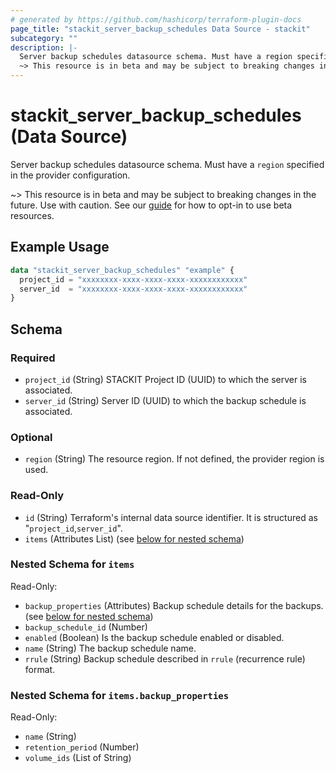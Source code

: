 ```yaml
---
# generated by https://github.com/hashicorp/terraform-plugin-docs
page_title: "stackit_server_backup_schedules Data Source - stackit"
subcategory: ""
description: |-
  Server backup schedules datasource schema. Must have a region specified in the provider configuration.
  ~> This resource is in beta and may be subject to breaking changes in the future. Use with caution. See our guide https://registry.terraform.io/providers/stackitcloud/stackit/latest/docs/guides/opting_into_beta_resources for how to opt-in to use beta resources.
---
```


# stackit_server_backup_schedules (Data Source)

Server backup schedules datasource schema. Must have a `region` specified in the provider configuration.

~> This resource is in beta and may be subject to breaking changes in the future. Use with caution. See our [guide](https://registry.terraform.io/providers/stackitcloud/stackit/latest/docs/guides/opting_into_beta_resources) for how to opt-in to use beta resources.

## Example Usage

```terraform
data "stackit_server_backup_schedules" "example" {
  project_id = "xxxxxxxx-xxxx-xxxx-xxxx-xxxxxxxxxxxx"
  server_id  = "xxxxxxxx-xxxx-xxxx-xxxx-xxxxxxxxxxxx"
}
```

<!-- schema generated by tfplugindocs -->
## Schema

### Required

- `project_id` (String) STACKIT Project ID (UUID) to which the server is associated.
- `server_id` (String) Server ID (UUID) to which the backup schedule is associated.

### Optional

- `region` (String) The resource region. If not defined, the provider region is used.

### Read-Only

- `id` (String) Terraform's internal data source identifier. It is structured as "`project_id`,`server_id`".
- `items` (Attributes List) (see [below for nested schema](#nestedatt--items))

<a id="nestedatt--items"></a>
### Nested Schema for `items`

Read-Only:

- `backup_properties` (Attributes) Backup schedule details for the backups. (see [below for nested schema](#nestedatt--items--backup_properties))
- `backup_schedule_id` (Number)
- `enabled` (Boolean) Is the backup schedule enabled or disabled.
- `name` (String) The backup schedule name.
- `rrule` (String) Backup schedule described in `rrule` (recurrence rule) format.

<a id="nestedatt--items--backup_properties"></a>
### Nested Schema for `items.backup_properties`

Read-Only:

- `name` (String)
- `retention_period` (Number)
- `volume_ids` (List of String)


